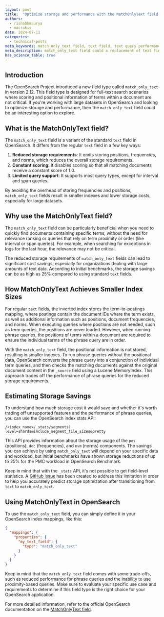 ```yaml
---
layout: post
title:  "Optimize storage and performance with the MatchOnlyText field in OpenSearch"
authors:
  - rishabhmaurya
  - macrakis
date: 2024-07-11
categories:
  - technical-posts
meta_keywords: match_only_text field, text field, text query performance, storage optimization
meta_description: match_only_text field could a replacement of text field, when positions are not required to be indexed, providing better performance and reduced cost.
has_science_table: true
---
```

<style>

.light-green-clr {
    background-color: #e3f8e3;
}

.bold {
    font-weight: 700;
}

.left {
    text-align: left;
}

.center {
    text-align: center;
}

table { 
    font-size: 16px; 
}

h3 {
    font-size: 22px;
}

th {
    background-color: #f5f7f7;
}​

</style>
## Introduction

The OpenSearch Project introduced a new field type called `match_only_text` in version 2.12. This field type is designed for full-text search scenarios where scoring and positional information of terms within a document are not critical. If you're working with large datasets in OpenSearch and looking to optimize storage and performance, then the `match_only_text` field could be an interesting option to explore.

## What is the MatchOnlyText field?

The `match_only_text` field is a variant of the standard `text` field in OpenSearch. It differs from the regular `text` field in a few key ways:

1. **Reduced storage requirements**: It omits storing positions, frequencies, and norms, which reduces the overall storage requirements.
2. **Constant scoring**: It disables scoring so that all matching documents receive a constant score of 1.0.
3. **Limited query support**: It supports most query types, except for interval and span queries.

By avoiding the overhead of storing frequencies and positions, `match_only_text` fields result in smaller indexes and lower storage costs, especially for large datasets.

## Why use the MatchOnlyText field?

The `match_only_text` field can be particularly beneficial when you need to quickly find documents containing specific terms, without the need for relevance ranking or queries that rely on term proximity or order (like interval or span queries). For example, when searching for exceptions in logs for the last hour, the relevance may not be critical.

The reduced storage requirements of `match_only_text` fields can lead to significant cost savings, especially for organizations dealing with large amounts of text data. According to initial benchmarks, the storage savings can be as high as 25% compared to using standard `text` fields.

## How MatchOnlyText Achieves Smaller Index Sizes

For regular `text` fields, the inverted index stores the term-to-postings mapping, where postings contain the document IDs where the term exists, as well as additional information such as positions, document frequencies, and norms. When executing queries where positions are not needed, such as term queries, the positions are never loaded. However, when running phrase queries, the positions of terms within a document are required to ensure the individual terms of the phrase query are in order.

With the `match_only_text` field, the positional information is not stored, resulting in smaller indexes. To run phrase queries without the positional data, OpenSearch converts the phrase query into a conjunction of individual term queries, and then checks the matching documents against the original document content in the `_source` field using a Lucene MemoryIndex. This approach trades off the performance of phrase queries for the reduced storage requirements.

## Estimating Storage Savings

To understand how much storage cost it would save and whether it's worth trading off unsupported features and the performance of phrase queries, you can use the OpenSearch index stats API:

```
/<index_name>/_stats/segments?level=shards&include_segment_file_sizes&pretty
```

This API provides information about the storage usage of the `pos` (positions), `doc` (frequencies), and `nvm` (norms) components. The savings you can achieve by using `match_only_text` will depend on your specific data and workload, but initial benchmarks have shown storage reductions of up to 25% for the PMC workload in OpenSearch Benchmark.

Keep in mind that with the `_stats` API, it's not possible to get field-level statistics. A [GitHub issue](https://github.com/opensearch-project/OpenSearch/issues/6836#issuecomment-1758529469) has been created to address this limitation in order to help you accurately predict storage optimization after transitioning from `text` to `match_only_text`.

## Using MatchOnlyText in OpenSearch

To use the `match_only_text` field, you can simply define it in your OpenSearch index mappings, like this:

```json
{
  "mappings": {
    "properties": {
      "my_text_field": {
        "type": "match_only_text"
      }
    }
  }
}
```

Keep in mind that the `match_only_text` field comes with some trade-offs, such as reduced performance for phrase queries and the inability to use proximity-based queries. Make sure to evaluate your specific use case and requirements to determine if this field type is the right choice for your OpenSearch application.

For more detailed information, refer to the official OpenSearch documentation on the [MatchOnlyText field](https://opensearch.org/docs/latest/field-types/supported-field-types/match-only-text).
